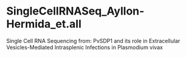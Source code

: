 # SingleCellRNASeq_Ayllon-Hermida_et.all
Single Cell RNA Sequencing from: PvSDP1 and its role in Extracellular Vesicles-Mediated Intrasplenic Infections in Plasmodium vivax
